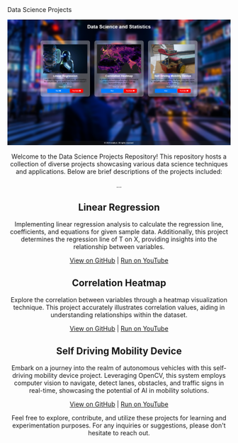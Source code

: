 <h align="center">
   Data Science Projects
</h1>

![Data Science Projects](read.png)

Welcome to the Data Science Projects Repository! This repository hosts a collection of diverse projects showcasing various data science techniques and applications. Below are brief descriptions of the projects included:

...

## Linear Regression
Implementing linear regression analysis to calculate the regression line, coefficients, and equations for given sample data. Additionally, this project determines the regression line of T on X, providing insights into the relationship between variables.

[View on GitHub](link_to_github_linear_regression) | [Run on YouTube](https://www.youtube.com/@07Sushant.)

## Correlation Heatmap
Explore the correlation between variables through a heatmap visualization technique. This project accurately illustrates correlation values, aiding in understanding relationships within the dataset.

[View on GitHub](link_to_github_correlation_heatmap) | [Run on YouTube](https://www.youtube.com/@07Sushant.)

## Self Driving Mobility Device
Embark on a journey into the realm of autonomous vehicles with this self-driving mobility device project. Leveraging OpenCV, this system employs computer vision to navigate, detect lanes, obstacles, and traffic signs in real-time, showcasing the potential of AI in mobility solutions.

[View on GitHub](link_to_github_self_driving_mobility_device) | [Run on YouTube](https://www.youtube.com/@07Sushant.)

Feel free to explore, contribute, and utilize these projects for learning and experimentation purposes. For any inquiries or suggestions, please don't hesitate to reach out.

